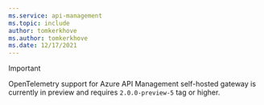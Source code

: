 ```yaml
---
ms.service: api-management
ms.topic: include
author: tomkerkhove
ms.author: tomkerkhove
ms.date: 12/17/2021
---
```


> [!IMPORTANT]
> OpenTelemetry support for Azure API Management self-hosted gateway is currently in preview and requires `2.0.0-preview-5` tag or higher.